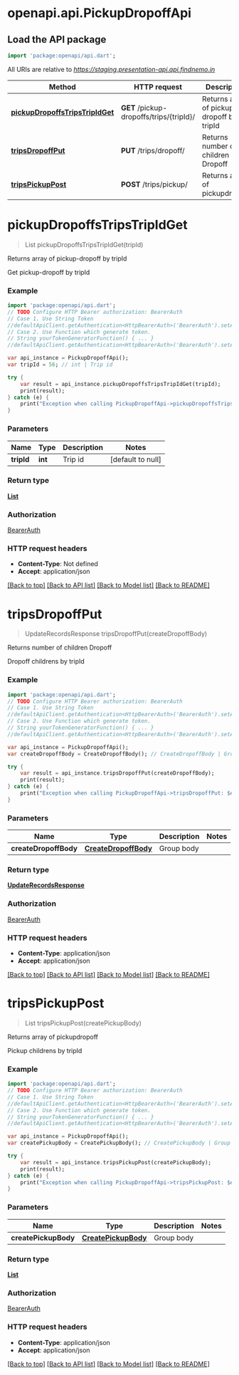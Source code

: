 # openapi.api.PickupDropoffApi

## Load the API package
```dart
import 'package:openapi/api.dart';
```

All URIs are relative to *https://staging.presentation-api.api.findnemo.in*

Method | HTTP request | Description
------------- | ------------- | -------------
[**pickupDropoffsTripsTripIdGet**](PickupDropoffApi.md#pickupDropoffsTripsTripIdGet) | **GET** /pickup-dropoffs/trips/{tripId}/ | Returns array of pickup-dropoff by tripId
[**tripsDropoffPut**](PickupDropoffApi.md#tripsDropoffPut) | **PUT** /trips/dropoff/ | Returns number of children Dropoff
[**tripsPickupPost**](PickupDropoffApi.md#tripsPickupPost) | **POST** /trips/pickup/ | Returns array of pickupdropoff


# **pickupDropoffsTripsTripIdGet**
> List<PickupDropoffWithTripAndChildAndDriverResponse> pickupDropoffsTripsTripIdGet(tripId)

Returns array of pickup-dropoff by tripId

Get pickup-dropoff by tripId

### Example 
```dart
import 'package:openapi/api.dart';
// TODO Configure HTTP Bearer authorization: BearerAuth
// Case 1. Use String Token
//defaultApiClient.getAuthentication<HttpBearerAuth>('BearerAuth').setAccessToken('YOUR_ACCESS_TOKEN');
// Case 2. Use Function which generate token.
// String yourTokenGeneratorFunction() { ... }
//defaultApiClient.getAuthentication<HttpBearerAuth>('BearerAuth').setAccessToken(yourTokenGeneratorFunction);

var api_instance = PickupDropoffApi();
var tripId = 56; // int | Trip id

try { 
    var result = api_instance.pickupDropoffsTripsTripIdGet(tripId);
    print(result);
} catch (e) {
    print("Exception when calling PickupDropoffApi->pickupDropoffsTripsTripIdGet: $e\n");
}
```

### Parameters

Name | Type | Description  | Notes
------------- | ------------- | ------------- | -------------
 **tripId** | **int**| Trip id | [default to null]

### Return type

[**List<PickupDropoffWithTripAndChildAndDriverResponse>**](PickupDropoffWithTripAndChildAndDriverResponse.md)

### Authorization

[BearerAuth](../README.md#BearerAuth)

### HTTP request headers

 - **Content-Type**: Not defined
 - **Accept**: application/json

[[Back to top]](#) [[Back to API list]](../README.md#documentation-for-api-endpoints) [[Back to Model list]](../README.md#documentation-for-models) [[Back to README]](../README.md)

# **tripsDropoffPut**
> UpdateRecordsResponse tripsDropoffPut(createDropoffBody)

Returns number of children Dropoff

Dropoff childrens by tripId

### Example 
```dart
import 'package:openapi/api.dart';
// TODO Configure HTTP Bearer authorization: BearerAuth
// Case 1. Use String Token
//defaultApiClient.getAuthentication<HttpBearerAuth>('BearerAuth').setAccessToken('YOUR_ACCESS_TOKEN');
// Case 2. Use Function which generate token.
// String yourTokenGeneratorFunction() { ... }
//defaultApiClient.getAuthentication<HttpBearerAuth>('BearerAuth').setAccessToken(yourTokenGeneratorFunction);

var api_instance = PickupDropoffApi();
var createDropoffBody = CreateDropoffBody(); // CreateDropoffBody | Group body

try { 
    var result = api_instance.tripsDropoffPut(createDropoffBody);
    print(result);
} catch (e) {
    print("Exception when calling PickupDropoffApi->tripsDropoffPut: $e\n");
}
```

### Parameters

Name | Type | Description  | Notes
------------- | ------------- | ------------- | -------------
 **createDropoffBody** | [**CreateDropoffBody**](CreateDropoffBody.md)| Group body | 

### Return type

[**UpdateRecordsResponse**](UpdateRecordsResponse.md)

### Authorization

[BearerAuth](../README.md#BearerAuth)

### HTTP request headers

 - **Content-Type**: application/json
 - **Accept**: application/json

[[Back to top]](#) [[Back to API list]](../README.md#documentation-for-api-endpoints) [[Back to Model list]](../README.md#documentation-for-models) [[Back to README]](../README.md)

# **tripsPickupPost**
> List<PickupDropoffResponse> tripsPickupPost(createPickupBody)

Returns array of pickupdropoff

Pickup childrens by tripId

### Example 
```dart
import 'package:openapi/api.dart';
// TODO Configure HTTP Bearer authorization: BearerAuth
// Case 1. Use String Token
//defaultApiClient.getAuthentication<HttpBearerAuth>('BearerAuth').setAccessToken('YOUR_ACCESS_TOKEN');
// Case 2. Use Function which generate token.
// String yourTokenGeneratorFunction() { ... }
//defaultApiClient.getAuthentication<HttpBearerAuth>('BearerAuth').setAccessToken(yourTokenGeneratorFunction);

var api_instance = PickupDropoffApi();
var createPickupBody = CreatePickupBody(); // CreatePickupBody | Group body

try { 
    var result = api_instance.tripsPickupPost(createPickupBody);
    print(result);
} catch (e) {
    print("Exception when calling PickupDropoffApi->tripsPickupPost: $e\n");
}
```

### Parameters

Name | Type | Description  | Notes
------------- | ------------- | ------------- | -------------
 **createPickupBody** | [**CreatePickupBody**](CreatePickupBody.md)| Group body | 

### Return type

[**List<PickupDropoffResponse>**](PickupDropoffResponse.md)

### Authorization

[BearerAuth](../README.md#BearerAuth)

### HTTP request headers

 - **Content-Type**: application/json
 - **Accept**: application/json

[[Back to top]](#) [[Back to API list]](../README.md#documentation-for-api-endpoints) [[Back to Model list]](../README.md#documentation-for-models) [[Back to README]](../README.md)

